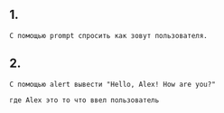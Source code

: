 ## 1.

    C помощью prompt спросить как зовут пользователя.

## 2.

    С помощью alert вывести "Hello, Alex! How are you?"
    
    где Alex это то что ввел пользователь